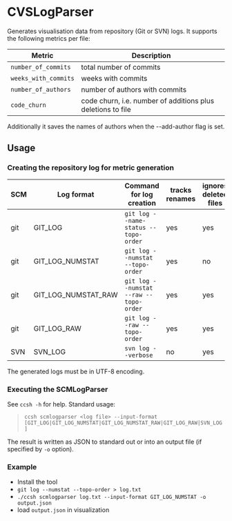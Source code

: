 # CVSLogParser

Generates visualisation data from repository (Git or SVN) logs. It supports the following metrics per file:

| Metric               | Description |
| ---                  | --- |
| `number_of_commits`  | total number of commits |
| `weeks_with_commits` | weeks with commits |
| `number_of_authors`  | number of authors with commits |
| `code_churn`         | code churn, i.e. number of additions plus deletions to file |

Additionally it saves the names of authors when the --add-author flag is set.

## Usage

### Creating the repository log for metric generation  


| SCM | Log format | Command for log creation                   | tracks renames | ignores deleted files | supports code churn | 
| --- | ---        | ---                                        | ---            | ---                   | --- |
| git | GIT_LOG    | `git log --name-status --topo-order`       | yes            | yes                   | no  |
| git | GIT_LOG_NUMSTAT | `git log --numstat --topo-order`      | yes            | no                    | yes |
| git | GIT_LOG_NUMSTAT_RAW | `git log --numstat --raw --topo-order`  | yes      | yes                   | yes |
| git | GIT_LOG_RAW | `git log --raw --topo-order`              | yes            | yes                   | no  |
| SVN | SVN_LOG    | `svn log --verbose`                        | no             | yes                   | no  |


The generated logs must be in UTF-8 encoding.


### Executing the SCMLogParser

See `ccsh -h` for help. Standard usage:

> `ccsh scmlogparser <log file> --input-format [GIT_LOG|GIT_LOG_NUMSTAT|GIT_LOG_NUMSTAT_RAW|GIT_LOG_RAW|SVN_LOG]`

The result is written as JSON to standard out or into an output file (if specified by `-o` option).

### Example

* Install the tool
* `git log --numstat --topo-order > log.txt`
* `./ccsh scmlogparser log.txt --input-format GIT_LOG_NUMSTAT -o output.json`
* load `output.json` in visualization
